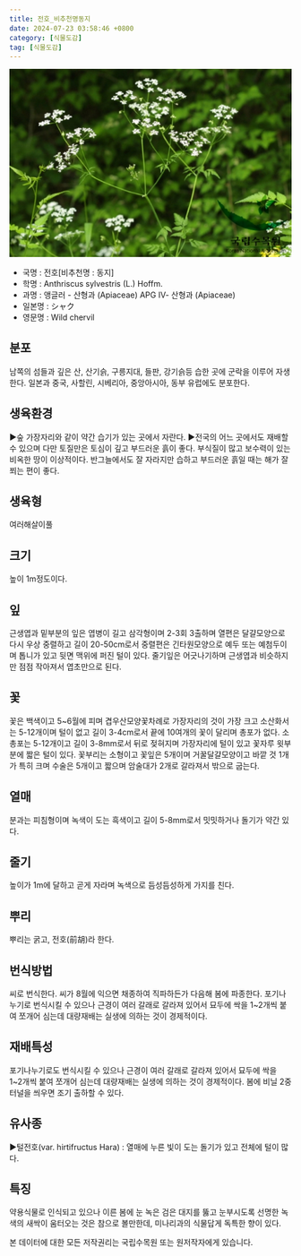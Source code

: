 ```yaml
---
title: 전호_비추천명동지
date: 2024-07-23 03:58:46 +0800
category: [식물도감]
tag: [식물도감]
---
```




![전호[비추천명 : 동지]](/assets/img/fileUpload/plants/basic/Umbelliferae/Anthriscus/8161/1_th2.JPG)
- 국명 : 전호[비추천명 : 동지]
- 학명 : Anthriscus sylvestris (L.) Hoffm.
- 과명 : 앵글러 - 산형과 (Apiaceae) APG Ⅳ- 산형과 (Apiaceae)
- 일본명 : シャク
- 영문명 : Wild chervil


## 분포
남쪽의 섬들과 깊은 산, 산기슭, 구릉지대, 들판, 강기슭등 습한 곳에 군락을 이루어 자생한다. 일본과 중국, 사할린, 시베리아, 중앙아시아, 동부 유럽에도 분포한다.
## 생육환경
▶숲 가장자리와 같이 약간 습기가 있는 곳에서 자란다. 
▶전국의 어느 곳에서도 재배할 수 있으며 다만 토질만은 토심이 깊고 부드러운 흙이 좋다. 부식질이 많고 보수력이 있는 비옥한 땅이 이상적이다. 반그늘에서도 잘 자라지만 습하고 부드러운 흙일 때는 해가 잘쬐는 편이 좋다.
## 생육형
여러해살이풀 
## 크기
높이 1m정도이다.
## 잎
근생엽과 밑부분의 잎은 엽병이 길고 삼각형이며 2-3회 3출하며 열편은 달걀모양으로 다시 우상 중렬하고 길이 20-50cm로서 중렬편은 긴타원모양으로 예두 또는 예첨두이며 톱니가 있고 뒷면 맥위에 퍼진 털이 있다. 줄기잎은 어긋나기하며 근생엽과 비슷하지만 점점 작아져서 엽초만으로 된다.
## 꽃
꽃은 백색이고 5~6월에 피며 겹우산모양꽃차례로 가장자리의 것이 가장 크고 소산화서는 5-12개이며 털이 없고 길이 3-4cm로서 끝에 10여개의 꽃이 달리며 총포가 없다. 소총포는 5-12개이고 길이 3-8mm로서 뒤로 젖혀지며 가장자리에 털이 있고 꽃자루 윗부분에 짧은 털이 있다. 꽃부리는 소형이고 꽃잎은 5개이며 거꿀달걀모양이고 바깥 것 1개가 특히 크며 수술은 5개이고 짧으며 암술대가 2개로 갈라져서 밖으로 굽는다.
## 열매
분과는 피침형이며 녹색이 도는 흑색이고 길이 5-8mm로서 밋밋하거나 돌기가 약간 있다.
## 줄기
높이가 1m에 달하고 곧게 자라며 녹색으로 듬성듬성하게 가지를 친다.
## 뿌리
뿌리는 굵고, 전호(前胡)라 한다.
## 번식방법
씨로 번식한다. 씨가 8월에 익으면 채종하여 직파하든가 다음해 봄에 파종한다. 포기나누기로 번식시킬 수 있으나 근경이 여러 갈래로 갈라져 있어서 묘두에 싹을 1~2개씩 붙여 쪼개어 심는데 대량재배는 실생에 의하는 것이 경제적이다.
## 재배특성
포기나누기로도 번식시킬 수 있으나 근경이 여러 갈래로 갈라져 있어서 묘두에 싹을 1~2개씩 붙여 쪼개어 심는데 대량재배는 실생에 의하는 것이 경제적이다. 
봄에 비닐 2중터널을 씌우면 조기 출하할 수 있다.
## 유사종
▶털전호(var. hirtifructus Hara) : 열매에 누른 빛이 도는 돌기가 있고 전체에 털이 많다.
## 특징
약용식물로 인식되고 있으나 이른 봄에 눈 녹은 검은 대지를 뚫고 눈부시도록 선명한 녹색의 새싹이 움터오는 것은 참으로 볼만한데, 미나리과의 식물답게 독특한 향이 있다.






본 데이터에 대한 모든 저작권리는 국립수목원 또는 원저작자에게 있습니다.
